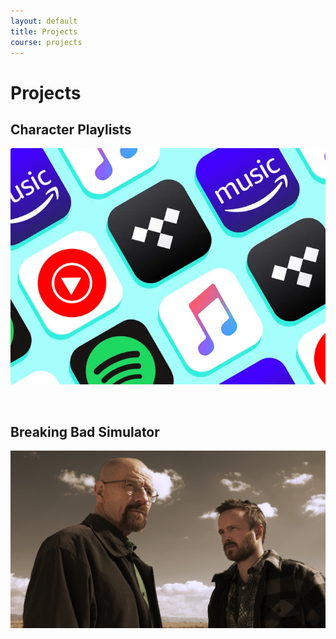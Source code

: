 ```yaml
---
layout: default
title: Projects
course: projects
---
```


# Projects
## Character Playlists
<a href="{{site.baseurl}}/data/songs"><img src="images/music-recommender.png"></a>

&nbsp;
&nbsp;
&nbsp;
&nbsp;
&nbsp;
## Breaking Bad Simulator
<a href="{{site.baseurl}}/background-image-3"><img src="images/breaking-bad-face.jpeg"></a>
